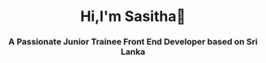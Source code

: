 <h1 align="center">Hi,I'm Sasitha👋</h1>
<h3 align="center">A Passionate Junior Trainee Front End Developer based on Sri Lanka</h3>

